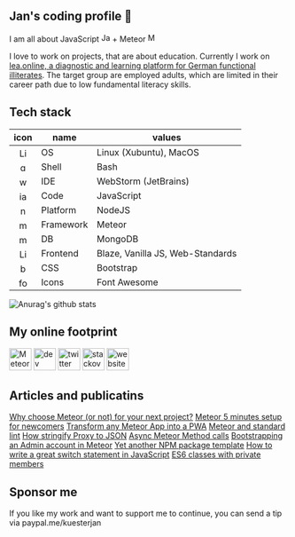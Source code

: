 ## Jan's coding profile 👋

I am all about JavaScript <img src='https://cdn.jsdelivr.net/npm/simple-icons@3.0.1/icons/javascript.svg' alt='JavaScript' height='16'> + Meteor [<img src='https://cdn.jsdelivr.net/npm/simple-icons@3.0.1/icons/meteor.svg' alt='Meteor' height='16'>](https://meteor.com)

I love to work on projects, that are about education. Currently I work on [lea.online, a diagnostic and learning platform for German functional illiterates](https://github.com/leaonline). The target group are employed adults, which are limited in their career path due to low fundamental literacy skills.

## Tech stack 

| icon | name | values |
| :--: | ---- | ------ |
|<img src='https://cdn.jsdelivr.net/npm/simple-icons@3.0.1/icons/linux.svg' alt='Linux' height='16'>|OS|Linux (Xubuntu), MacOS|
|<img src='https://cdn.jsdelivr.net/npm/simple-icons@3.0.1/icons/gnubash.svg' alt='gnu-bash' height='16'>|Shell|Bash|
|<img src='https://cdn.jsdelivr.net/npm/simple-icons@3.0.1/icons/webstorm.svg' alt='webstorm' height='16'>|IDE|WebStorm (JetBrains)|
|<img src='https://cdn.jsdelivr.net/npm/simple-icons@3.0.1/icons/javascript.svg' alt='javascript' height='16'>|Code|JavaScript|
|<img src='https://cdn.jsdelivr.net/npm/simple-icons@3.0.1/icons/node-dot-js.svg' alt='nodejs' height='16'>|Platform|NodeJS|
|<img src='https://cdn.jsdelivr.net/npm/simple-icons@3.0.1/icons/meteor.svg' alt='meteor' height='16'>|Framework|Meteor|
|<img src='https://cdn.jsdelivr.net/npm/simple-icons@3.0.1/icons/mongodb.svg' alt='mongodb' height='16'>|DB|MongoDB|
|<img src='https://cdn.jsdelivr.net/npm/simple-icons@3.0.1/icons/mdnwebdocs.svg' alt='Linux' height='16'>|Frontend|Blaze, Vanilla JS, Web-Standards|
|<img src='https://cdn.jsdelivr.net/npm/simple-icons@3.0.1/icons/bootstrap.svg' alt='bootstrap' height='16'>|CSS|Bootstrap|
|<img src='https://cdn.jsdelivr.net/npm/simple-icons@3.0.1/icons/fontawesome.svg' alt='fontaweseome' height='16'>|Icons|Font Awesome|


![Anurag's github stats](https://github-readme-stats.vercel.app/api?username=jankapunkt&count_private=true&theme=merko&show_icons=true)

## My online footprint

[<img src='https://cdn.jsdelivr.net/npm/simple-icons@3.0.1/icons/meteor.svg' alt='Meteor forums profile' height='40'>](https://forums.meteor.com/u/jkuester)
[<img src='https://cdn.jsdelivr.net/npm/simple-icons@3.0.1/icons/dev-dot-to.svg' alt='dev' height='40'>](https://dev.to/jankapunkt)  [<img src='https://cdn.jsdelivr.net/npm/simple-icons@3.0.1/icons/twitter.svg' alt='twitter' height='40'>](https://twitter.com/kuester_jan)  [<img src='https://cdn.jsdelivr.net/npm/simple-icons@3.0.1/icons/stackoverflow.svg' alt='stackoverflow' height='40'>](https://stackoverflow.com/users/3098783)  [<img src='https://cdn.jsdelivr.net/npm/simple-icons@3.0.1/icons/icloud.svg' alt='website' height='40'>](jankuester.com)  

## Articles and publicatins

[Why choose Meteor (or not) for your next project?](https://dev.to/jankapunkt/why-choose-meteor-or-not-for-your-next-project-1gnh)
[Meteor 5 minutes setup for newcomers](https://dev.to/jankapunkt/meteor-5-minutes-setup-for-newcomers-1aga)
[Transform any Meteor App into a PWA](https://dev.to/jankapunkt/transform-any-meteor-app-into-a-pwa-4k44)
[Meteor and standard lint](https://dev.to/jankapunkt/meteor-and-standard-lint-gg7)
[How stringify Proxy to JSON](https://dev.to/jankapunkt/how-stringify-proxy-to-json-10oe)
[Async Meteor Method calls](https://dev.to/jankapunkt/async-meteor-method-calls-24f9)
[Bootstrapping an Admin account in Meteor](https://dev.to/jankapunkt/bootstrapping-an-admin-account-in-meteor-408b)
[Yet another NPM package template](https://dev.to/jankapunkt/yet-another-npm-package-template-270k)
[How to write a great switch statement in JavaScript](https://dev.to/jankapunkt/how-to-write-a-great-switch-statement-in-javascript-265)
[ES6 classes with private members](https://dev.to/jankapunkt/es6-classes-with-private-members-144d)

## Sponsor me

If you like my work and want to support me to continue, you can send a tip via paypal.me/kuesterjan
